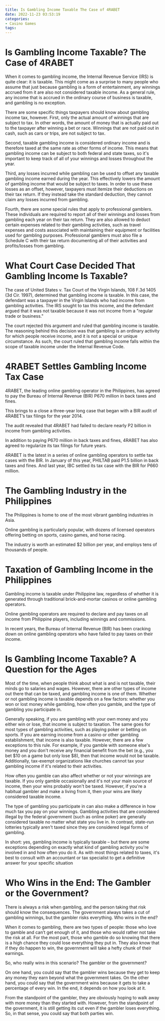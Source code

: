 ```yaml
---
title: Is Gambling Income Taxable The Case of 4RABET
date: 2022-11-23 03:53:19
categories:
- Casino Games
tags:
---
```



#  Is Gambling Income Taxable? The Case of 4RABET


When it comes to gambling income, the Internal Revenue Service (IRS) is quite clear: it is taxable. This might come as a surprise to many people who assume that just because gambling is a form of entertainment, any winnings accrued from it are also not considered taxable income. As a general rule, any income that is accrued in the ordinary course of business is taxable, and gambling is no exception.

There are some specific things taxpayers should know about gambling income tax, however. First, only the actual amount of winnings that are subject to tax. In other words, the amount of money that is actually paid out to the taxpayer after winning a bet or race. Winnings that are not paid out in cash, such as cars or trips, are not subject to tax.

Second, taxable gambling income is considered ordinary income and is therefore taxed at the same rate as other forms of income. This means that gambling income can be subject to both federal and state taxes, so it's important to keep track of all of your winnings and losses throughout the year.

Third, any losses incurred while gambling can be used to offset any taxable gambling income earned during the year. This effectively lowers the amount of gambling income that would be subject to taxes. In order to use these losses as an offset, however, taxpayers must itemize their deductions on their tax return. If they instead take the standard deduction, they cannot claim any losses incurred from gambling.

Fourth, there are some special rules that apply to professional gamblers. These individuals are required to report all of their winnings and losses from gambling each year on their tax return. They are also allowed to deduct certain expenses related to their gambling activities, such as travel expenses and costs associated with maintaining their equipment or facilities used for gambling purposes. Professional gamblers must also file a Schedule C with their tax return documenting all of their activities and profits/losses from gambling.

#  What Court Case Decided That Gambling Income Is Taxable?

The case of United States v. Tax Court of the Virgin Islands, 108 F.3d 1405 (3d Cir. 1997), determined that gambling income is taxable. In this case, the defendant was a taxpayer in the Virgin Islands who had income from gambling activities. The IRS sought to tax this income, and the defendant argued that it was not taxable because it was not income from a "regular trade or business."

The court rejected this argument and ruled that gambling income is taxable. The reasoning behind this decision was that gambling is an ordinary activity for which people receive income, and it is not a special or unique circumstance. As such, the court ruled that gambling income falls within the scope of taxable income under the Internal Revenue Code.

#  4RABET Settles Gambling Income Tax Case

4RABET, the leading online gambling operator in the Philippines, has agreed to pay the Bureau of Internal Revenue (BIR) P670 million in back taxes and fines.

This brings to a close a three-year long case that began with a BIR audit of 4RABET’s tax filings for the year 2014.

The audit revealed that 4RABET had failed to declare nearly P2 billion in income from gambling activities.

In addition to paying P670 million in back taxes and fines, 4RABET has also agreed to regularize its tax filings for future years.

4RABET is the latest in a series of online gambling operators to settle tax cases with the BIR. In January of this year, PHILTAB paid P1.5 billion in back taxes and fines. And last year, IBC settled its tax case with the BIR for P660 million.

# The Gambling Industry in the Philippines

The Philippines is home to one of the most vibrant gambling industries in Asia.

Online gambling is particularly popular, with dozens of licensed operators offering betting on sports, casino games, and horse racing.

The industry is worth an estimated $2 billion per year, and employs tens of thousands of people.

# Taxation of Gambling Income in the Philippines

Gambling income is taxable under Philippine law, regardless of whether it is generated through traditional brick-and-mortar casinos or online gambling operators.

Online gambling operators are required to declare and pay taxes on all income from Philippine players, including winnings and commissions.


In recent years, the Bureau of Internal Revenue (BIR) has been cracking down on online gambling operators who have failed to pay taxes on their income.

#  Is Gambling Income Taxable? A Question for the Ages

Most of the time, when people think about what is and is not taxable, their minds go to salaries and wages. However, there are other types of income out there that can be taxed, and gambling income is one of them. Whether or not gambling income is taxable depends on a few factors: whether you won or lost money while gambling, how often you gamble, and the type of gambling you participate in.

Generally speaking, if you are gambling with your own money and you either win or lose, that income is subject to taxation. The same goes for most types of gambling activities, such as playing poker or betting on sports. If you are earning income from a casino or other gambling establishment, that income is also taxable. However, there are a few exceptions to this rule. For example, if you gamble with someone else's money and you don't receive any financial benefit from the bet (e.g., you bet $10 on a game but only lose $8), then that income would not be taxable. Additionally, tax-exempt organizations like churches cannot tax your gambling income if it's related to their activities.

How often you gamble can also affect whether or not your winnings are taxable. If you only gamble occasionally and it's not your main source of income, then your wins probably won't be taxed. However, if you're a habitual gambler and make a living from it, then your wins are likely considered taxable income.

The type of gambling you participate in can also make a difference in how much tax you pay on your winnings. Gambling activities that are considered illegal by the federal government (such as online poker) are generally considered taxable no matter what state you live in. In contrast, state-run lotteries typically aren't taxed since they are considered legal forms of gambling.

In short: yes, gambling income is typically taxable – but there are some exceptions depending on exactly what kind of gambling activity you're involved in and how often you do it. As with most things related to taxes, it's best to consult with an accountant or tax specialist to get a definitive answer for your specific situation

#  Who Wins in the End: The Gambler or the Government?

There is always a risk when gambling, and the person taking that risk should know the consequences. The government always takes a cut of gambling winnings, but the gambler risks everything. Who wins in the end?

When it comes to gambling, there are two types of people: those who love to gamble and can’t get enough of it, and those who would rather not take the risk at all. For the most part, those who gamble do so knowing that there is a high chance they could lose everything they put in. They also know that if they do happen to win, the government will take a hefty chunk of their earnings.

So, who really wins in this scenario? The gambler or the government?

On one hand, you could say that the gambler wins because they get to keep any money they earn beyond what the government takes. On the other hand, you could say that the government wins because it gets to take a percentage of every win. In the end, it depends on how you look at it.

From the standpoint of the gambler, they are obviously hoping to walk away with more money than they started with. However, from the standpoint of the government, it is still getting its cut even if the gambler loses everything. So, in that sense, you could say that both parties win.